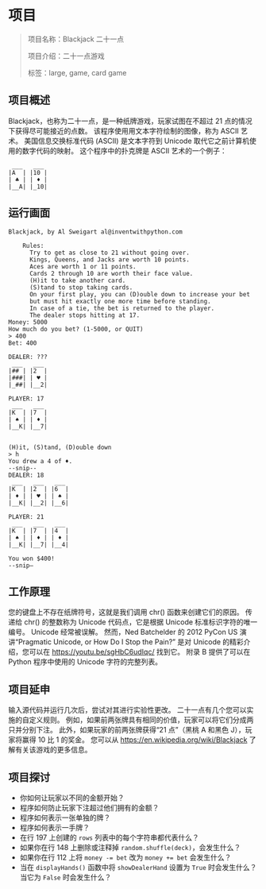 # 项目

> 项目名称：Blackjack 二十一点
>
> 项目介绍：二十一点游戏
>
> 标签：large, game, card game

## 项目概述

Blackjack，也称为二十一点，是一种纸牌游戏，玩家试图在不超过 21 点的情况下获得尽可能接近的点数。 该程序使用用文本字符绘制的图像，称为 ASCII 艺术。 美国信息交换标准代码 (ASCII) 是文本字符到 Unicode 取代它之前计算机使用的数字代码的映射。 这个程序中的扑克牌是 ASCII 艺术的一个例子：

```
 ___   ___
|A  | |10 |
| ♣ | | ♦ |
|__A| |_10|
```

## 运行画面

```
Blackjack, by Al Sweigart al@inventwithpython.com

    Rules:
      Try to get as close to 21 without going over.
      Kings, Queens, and Jacks are worth 10 points.
      Aces are worth 1 or 11 points.
      Cards 2 through 10 are worth their face value.
      (H)it to take another card.
      (S)tand to stop taking cards.
      On your first play, you can (D)ouble down to increase your bet
      but must hit exactly one more time before standing.
      In case of a tie, the bet is returned to the player.
      The dealer stops hitting at 17.
Money: 5000
How much do you bet? (1-5000, or QUIT)
> 400
Bet: 400

DEALER: ???
 ___   ___
|## | |2  |
|###| | ♥ |
|_##| |__2|

PLAYER: 17
 ___   ___
|K  | |7  |
| ♠ | | ♦ |
|__K| |__7|


(H)it, (S)tand, (D)ouble down
> h
You drew a 4 of ♦.
--snip--
DEALER: 18
 ___   ___   ___
|K  | |2  | |6  |
| ♦ | | ♥ | | ♠ |
|__K| |__2| |__6|

PLAYER: 21
 ___   ___   ___
|K  | |7  | |4  |
| ♠ | | ♦ | | ♦ |
|__K| |__7| |__4|

You won $400!
--snip—
```

## 工作原理

您的键盘上不存在纸牌符号，这就是我们调用 chr() 函数来创建它们的原因。 传递给 chr() 的整数称为 Unicode 代码点，它是根据 Unicode 标准标识字符的唯一编号。 Unicode 经常被误解。 然而，Ned Batchelder 的 2012 PyCon US 演讲“Pragmatic Unicode, or How Do I Stop the Pain?” 是对 Unicode 的精彩介绍，您可以在 https://youtu.be/sgHbC6udIqc/ 找到它。 附录 B 提供了可以在 Python 程序中使用的 Unicode 字符的完整列表。

## 项目延申

输入源代码并运行几次后，尝试对其进行实验性更改。 二十一点有几个您可以实施的自定义规则。 例如，如果前两张牌具有相同的价值，玩家可以将它们分成两只并分别下注。 此外，如果玩家的前两张牌获得“21 点”（黑桃 A 和黑色 J），玩家将赢得 10 比 1 的奖金。 您可以从 https://en.wikipedia.org/wiki/Blackjack 了解有关该游戏的更多信息。

## 项目探讨

- 你如何让玩家以不同的金额开始？
- 程序如何防止玩家下注超过他们拥有的金额？
- 程序如何表示一张单独的牌？
- 程序如何表示一手牌？
- 在行 197 上创建的 `rows` 列表中的每个字符串都代表什么？
- 如果你在行 148 上删除或注释掉 `random.shuffle(deck)`，会发生什么？
- 如果你在行 112 上将 `money -= bet` 改为 `money += bet` 会发生什么？
- 当在 `displayHands()` 函数中将 `showDealerHand` 设置为 `True` 时会发生什么？ 当它为 `False` 时会发生什么？